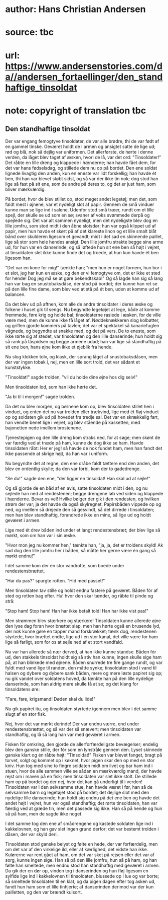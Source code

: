 # author: Hans Christian Andersen
# source: tbc
# url: https://www.andersenstories.com/da//andersen_fortaellinger/den_standhaftige_tinsoldat
# note: copyright of translation tbc

## Den standhaftige tinsoldat 

Der var engang femogtyve tinsoldater, de var alle brødre, thi de var
født af en gammel tinske. Geværet holdt de i armen og ansigtet satte de
lige ud; rød og blå, nok så dejlig var uniformen. Det allerførste, de
hørte i denne verden, da låget blev taget af æsken, hvori de lå, var det
ord: "Tinsoldater!" Det råbte en lille dreng og klappede i hænderne;
han havde fået dem, for det var hans fødselsdag, og stillede dem nu op
på bordet. Den ene soldat lignede livagtig den anden, kun en eneste var
lidt forskellig; han havde ét ben, thi han var blevet støbt sidst, og så
var der ikke tin nok; dog stod han lige så fast på sit ene, som de andre
på deres to, og det er just ham, som bliver mærkværdig.

På bordet, hvor de blev stillet op, stod meget andet legetøj; men det,
som faldt mest i øjnene, var et nydeligt slot af papir. Gennem de små
vinduer kunne man se lige ind i salene. Udenfor stod små træer, rundt om
et lille spejl, der skulle se ud som en sø; svaner af voks svømmede
derpå og spejlede sig. Det var alt sammen nydeligt, men det nydeligste
blev dog en lille jomfru, som stod midt i den åbne slotsdør; hun var
også klippet ud af papir, men hun havde et skørt på af det klareste
linon og et lille smalt blåt bånd over skulderen ligesom et gevandt;
midt i det sad en skinnende paillet, lige så stor som hele hendes
ansigt. Den lille jomfru strakte begge sine arme ud, for hun var en
danserinde, og så løftede hun sit ene ben så højt i vejret, at
tinsoldaten slet ikke kunne finde det og troede, at hun kun havde ét ben
ligesom han.

"Det var en kone for mig!" tænkte han; "men hun er noget fornem, hun
bor i et slot, jeg har kun en æske, og den er vi femogtyve om, det er
ikke et sted for hende! Dog jeg må se at gøre bekendtskab!" Og så lagde
han sig så lang han var bag en snustobaksdåse, der stod på bordet; der
kunne han ret se på den lille fine dame, som blev ved at stå på ét ben,
uden at komme ud af balancen.

Da det blev ud på aftnen, kom alle de andre tinsoldater i deres æske og
folkene i huset gik til sengs. Nu begyndte legetøjet at lege, både at
komme fremmede, føre krig og holde bal; tinsoldaterne raslede i æsken,
for de ville være med, men de kunne ikke få låget af. Nøddeknækkeren
slog kolbøtter, og griflen gjorde kommers på tavlen; det var et
spektakel så kanariefuglen vågnede, og begyndte at snakke med, og det på
vers. De to eneste, som ikke rørte sig af stedet, var tinsoldaten og den
lille danserinde; hun holdt sig så rank på tåspidsen og begge armene
udad; han var lige så standhaftig på sit ene ben, hans øjne kom ikke et
øjeblik fra hende.

Nu slog klokken tolv, og klask, der sprang låget af snustobaksdåsen, men
der var ingen tobak i, nej, men en lille sort trold, det var sådant et
kunststykke.

"Tinsoldat!" sagde trolden, "vil du holde dine øjne hos dig selv!"

Men tinsoldaten lod, som han ikke hørte det.

"Ja bi til i morgen!" sagde trolden.

Da det nu blev morgen, og børnene kom op, blev tinsoldaten stillet hen i
vinduet, og enten det nu var trolden eller trækvind, lige med ét fløj
vinduet op og soldaten gik ud på hovedet fra tredje sal. Det var en
skrækkelig fart, han vendte benet lige i vejret, og blev stående på
kasketten, med bajonetten nede imellem brostenene.

Tjenestepigen og den lille dreng kom straks ned, for at søge; men skønt
de var færdig ved at træde på ham, kunne de dog ikke se ham. Havde
tinsoldaten råbt: Her er jeg! så havde de nok fundet ham, men han fandt
det ikke passende at skrige højt, da han var i uniform.

Nu begyndte det at regne, den ene dråbe faldt tættere end den anden, det
blev en ordentlig skylle; da den var forbi, kom der to gadedrenge.

"Se du!" sagde den ene, "der ligger en tinsoldat! Han skal ud at
sejle!"

Og så gjorde de en båd af en avis, satte tinsoldaten midt i den, og nu
sejlede han ned af rendestenen; begge drengene løb ved siden og klappede
i hænderne. Bevar os vel! Hvilke bølger der gik i den rendesten, og
hvilken strøm der var; ja det havde da også skylregnet. Papirsbåden
vippede op og ned, og imellem så drejede den så gesvindt, så det dirrede
i tinsoldaten; men han blev standhaftig, forandrede ikke en mine, så
lige ud og holdt geværet i armen.

Lige med ét drev båden ind under et langt rendestensbræt; der blev lige
så mørkt, som om han var i sin æske.

"Hvor mon jeg nu kommer hen," tænkte han, "ja, ja, det er troldens
skyld! Ak sad dog den lille jomfru her i båden, så måtte her gerne være
én gang så mørkt endnu!"

I det samme kom der en stor vandrotte, som boede under
rendestensbrættet.

"Har du pas?" spurgte rotten. "Hid med passet!"

Men tinsoldaten tav stille og holdt endnu fastere på geværet. Båden fór
af sted og rotten bag efter. Hu! hvor den skar tænder, og råbte til
pinde og strå:

"Stop ham! Stop ham! Han har ikke betalt told! Han har ikke vist pas!"

Men strømmen blev stærkere og stærkere! Tinsoldaten kunne allerede øjne
den lyse dag foran hvor brættet slap, men han hørte også en brusende
lyd, der nok kunne gøre en tapper mand forskrækket; tænk dog,
rendestenen styrtede, hvor brættet endte, lige ud i en stor kanal, det
ville være for ham lige så farligt, som for os at sejle ned af et stort
vandfald.

Nu var han allerede så nær derved, at han ikke kunne standse. Båden fór
ud, den stakkels tinsoldat holdt sig så stiv han kunne, ingen skulle
sige ham på, at han blinkede med øjnene. Båden snurrede tre fire gange
rundt, og var fyldt med vand lige til randen, den måtte synke;
tinsoldaten stod i vand til halsen og dybere og dybere sank båden, mere
og mere løste papiret sig op; nu gik vandet over soldatens hoved, da
tænkte han på den lille nydelige danserinde, som han aldrig mere skulle
få at se; og det klang for tinsoldatens øre:

"Fare, fare, krigsmand!
Døden skal du lide!"

Nu gik papiret itu, og tinsoldaten styrtede igennem men blev i det samme
slugt af en stor fisk.

Nej, hvor det var mørkt derinde! Der var endnu værre, end under
rendestensbrættet, og så var der så snævert; men tinsoldaten var
standhaftig, og lå så lang han var med geværet i armen.

Fisken fór omkring, den gjorde de allerforfærdeligste bevægelser;
endelig blev den ganske stille, der fór som en lynstråle gennem den.
Lyset skinnede ganske klart og én råbte højt: "Tinsoldat!" Fisken var
blevet fanget, bragt på torvet, solgt og kommet op i køknet, hvor pigen
skar den op med en stor kniv. Hun tog med sine to fingre soldaten midt
om livet og bar ham ind i stuen, hvor de alle sammen ville se sådan en
mærkværdig mand, der havde rejst om i maven på en fisk; men tinsoldaten
var slet ikke stolt. De stillede ham op på bordet og der nej, hvor det
kan gå underligt til i verden! Tinsoldaten var i den selvsamme stue, han
havde været i før, han så de selvsamme børn og legetøjet stod på bordet;
det dejlige slot med den nydelige lille danserinde; hun holdt sig endnu
på det ene ben og havde det andet højt i vejret, hun var også
standhaftig; det rørte tinsoldaten, han var færdig ved at græde tin, men
det passede sig ikke. Han så på hende og hun så på ham, men de sagde
ikke noget.

I det samme tog den ene af smådrengene og kastede soldaten lige ind i
kakkelovnen, og han gav slet ingen grund derfor; det var bestemt trolden
i dåsen, der var skyld deri.

Tinsoldaten stod ganske belyst og følte en hede, der var forfærdelig,
men om det var af den virkelige ild, eller af kærlighed, det vidste han
ikke. Kulørerne var rent gået af ham, om det var sket på rejsen eller
det var af sorg, kunne ingen sige. Han så på den lille jomfru, hun så på
ham, og han følte han smeltede, men endnu stod han standhaftig med
geværet i armen. Da gik der en dør op, vinden tog i danserinden og hun
fløj ligesom en sylfide lige ind i kakkelovnen til tinsoldaten, blussede
op i lue og var borte; så smeltede tinsoldaten til en klat, og da pigen
dagen efter tog asken ud, fandt hun ham som et lille tinhjerte; af
danserinden derimod var der kun pailletten, og den var brændt kulsort.
